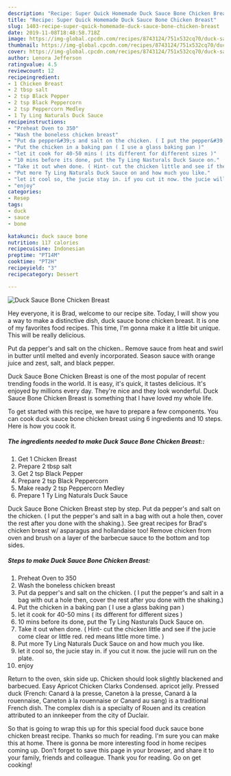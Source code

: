 ```yaml
---
description: "Recipe: Super Quick Homemade Duck Sauce Bone Chicken Breast"
title: "Recipe: Super Quick Homemade Duck Sauce Bone Chicken Breast"
slug: 1403-recipe-super-quick-homemade-duck-sauce-bone-chicken-breast
date: 2019-11-08T18:48:58.718Z
image: https://img-global.cpcdn.com/recipes/8743124/751x532cq70/duck-sauce-bone-chicken-breast-recipe-main-photo.jpg
thumbnail: https://img-global.cpcdn.com/recipes/8743124/751x532cq70/duck-sauce-bone-chicken-breast-recipe-main-photo.jpg
cover: https://img-global.cpcdn.com/recipes/8743124/751x532cq70/duck-sauce-bone-chicken-breast-recipe-main-photo.jpg
author: Lenora Jefferson
ratingvalue: 4.5
reviewcount: 12
recipeingredient:
- 1 Chicken Breast
- 2 tbsp salt
- 2 tsp Black Pepper
- 2 tsp Black Peppercorn
- 2 tsp Peppercorn Medley
- 1 Ty Ling Naturals Duck Sauce
recipeinstructions:
- "Preheat Oven to 350"
- "Wash the boneless chicken breast"
- "Put da pepper&#39;s and salt on the chicken. ( I put the pepper&#39;s and salt in a bag with out a hole then, cover the rest after you done with the shaking.)"
- "Put the chicken in a baking pan ( I use a glass baking pan )"
- "let it cook for 40-50 mins ( its different for different sizes )"
- "10 mins before its done, put the Ty Ling Nasturals Duck Sauce on."
- "Take it out when done. ( Hint- cut the chicken little and see if the jucie come clear or little red. red means little more time. )"
- "Put more Ty Ling Naturals Duck Sauce on and how much you like."
- "let it cool so, the jucie stay in. if you cut it now. the jucie will run on the plate."
- "enjoy"
categories:
- Resep
tags:
- duck
- sauce
- bone

katakunci: duck sauce bone
nutrition: 117 calories
recipecuisine: Indonesian
preptime: "PT14M"
cooktime: "PT2H"
recipeyield: "3"
recipecategory: Dessert

---
```



![Duck Sauce Bone Chicken Breast](https://img-global.cpcdn.com/recipes/8743124/751x532cq70/duck-sauce-bone-chicken-breast-recipe-main-photo.jpg)

Hey everyone, it is Brad, welcome to our recipe site. Today, I will show you a way to make a distinctive dish, duck sauce bone chicken breast. It is one of my favorites food recipes. This time, I'm gonna make it a little bit unique. This will be really delicious.

Put da pepper&#39;s and salt on the chicken.. Remove sauce from heat and swirl in butter until melted and evenly incorporated. Season sauce with orange juice and zest, salt, and black pepper.

Duck Sauce Bone Chicken Breast is one of the most popular of recent trending foods in the world. It is easy, it's quick, it tastes delicious. It's enjoyed by millions every day. They're nice and they look wonderful. Duck Sauce Bone Chicken Breast is something that I have loved my whole life.


To get started with this recipe, we have to prepare a few components. You can cook duck sauce bone chicken breast using 6 ingredients and 10 steps. Here is how you cook it.

##### The ingredients needed to make Duck Sauce Bone Chicken Breast::

1. Get 1 Chicken Breast
1. Prepare 2 tbsp salt
1. Get 2 tsp Black Pepper
1. Prepare 2 tsp Black Peppercorn
1. Make ready 2 tsp Peppercorn Medley
1. Prepare 1 Ty Ling Naturals Duck Sauce


Duck Sauce Bone Chicken Breast step by step. Put da pepper&#39;s and salt on the chicken. ( I put the pepper&#39;s and salt in a bag with out a hole then, cover the rest after you done with the shaking.). See great recipes for Brad&#39;s chicken breast w/ asparagus and hollandaise too! Remove chicken from oven and brush on a layer of the barbecue sauce to the bottom and top sides. 

##### Steps to make Duck Sauce Bone Chicken Breast:

1. Preheat Oven to 350
1. Wash the boneless chicken breast
1. Put da pepper&#39;s and salt on the chicken. ( I put the pepper&#39;s and salt in a bag with out a hole then, cover the rest after you done with the shaking.)
1. Put the chicken in a baking pan ( I use a glass baking pan )
1. let it cook for 40-50 mins ( its different for different sizes )
1. 10 mins before its done, put the Ty Ling Nasturals Duck Sauce on.
1. Take it out when done. ( Hint- cut the chicken little and see if the jucie come clear or little red. red means little more time. )
1. Put more Ty Ling Naturals Duck Sauce on and how much you like.
1. let it cool so, the jucie stay in. if you cut it now. the jucie will run on the plate.
1. enjoy


Return to the oven, skin side up. Chicken should look slightly blackened and barbecued. Easy Apricot Chicken Clarks Condensed. apricot jelly. Pressed duck (French: Canard à la presse, Caneton à la presse, Canard à la rouennaise, Caneton à la rouennaise or Canard au sang) is a traditional French dish. The complex dish is a specialty of Rouen and its creation attributed to an innkeeper from the city of Duclair. 

So that is going to wrap this up for this special food duck sauce bone chicken breast recipe. Thanks so much for reading. I'm sure you can make this at home. There is gonna be more interesting food in home recipes coming up. Don't forget to save this page in your browser, and share it to your family, friends and colleague. Thank you for reading. Go on get cooking!
